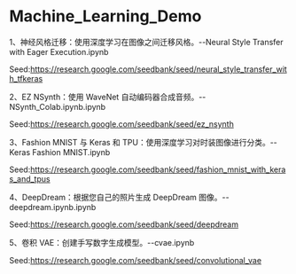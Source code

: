 # Machine_Learning_Demo
1、神经风格迁移：使用深度学习在图像之间迁移风格。--Neural Style Transfer with Eager Execution.ipynb

Seed:https://research.google.com/seedbank/seed/neural_style_transfer_with_tfkeras


2、EZ NSynth：使用 WaveNet 自动编码器合成音频。--NSynth_Colab.ipynb.ipynb

Seed:https://research.google.com/seedbank/seed/ez_nsynth

3、Fashion MNIST 与 Keras 和 TPU：使用深度学习对时装图像进行分类。--Keras Fashion MNIST.ipynb

Seed:https://research.google.com/seedbank/seed/fashion_mnist_with_keras_and_tpus

4、DeepDream：根据您自己的照片生成 DeepDream 图像。--deepdream.ipynb.ipynb

Seed:https://research.google.com/seedbank/seed/deepdream

5、卷积 VAE：创建手写数字生成模型。--cvae.ipynb

Seed:https://research.google.com/seedbank/seed/convolutional_vae
